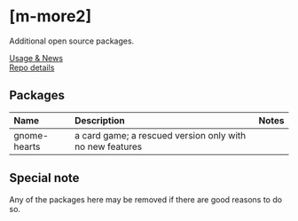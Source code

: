 # [m-more2]
Additional open source packages.

[Usage & News](../../../m-repo-info/blob/master/README.md)<br>
[Repo details](../../../m-more2/releases)

## Packages
Name | Description | Notes
:--- | :---| :---
gnome-hearts | a card game; a rescued version only with no new features

## Special note
Any of the packages here may be removed if there are good reasons to do so.
